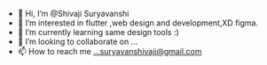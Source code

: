 - 👋 Hi, I’m @Shivaji Suryavanshi
- 👀 I’m interested in flutter ,web design and development,XD figma.
- 🌱 I’m currently learning same design tools :)
- 💞️ I’m looking to collaborate on ...
- 📫 How to reach me ...suryavanshivaji@gmail.com

<!---
ShivajiMH24/ShivajiMH24 is a ✨ special ✨ repository because its `README.md` (this file) appears on your GitHub profile.
You can click the Preview link to take a look at your changes.
--->
